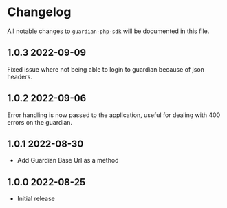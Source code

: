 # Changelog

All notable changes to `guardian-php-sdk` will be documented in this file.


## 1.0.3 2022-09-09
Fixed issue where not being able to login to guardian because of json headers.

## 1.0.2 2022-09-06

Error handling is now passed to the application, useful for dealing with 400 errors on the guardian.
## 1.0.1 2022-08-30

- Add Guardian Base Url as a method
## 1.0.0 2022-08-25

- Initial release

